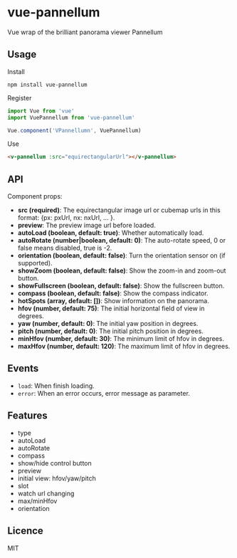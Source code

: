 # vue-pannellum

Vue wrap of the brilliant panorama viewer Pannellum

## Usage
Install
```
npm install vue-pannellum
```

Register
```js
import Vue from 'vue'
import VuePannellum from 'vue-pannellum'

Vue.component('VPannellumn', VuePannellum)
```

Use
```html
<v-pannellum :src="equirectangularUrl"></v-pannellum>
```

## API

Component props:

- **src (required)**: The equirectangular image url or cubemap urls in this format: {px: pxUrl, nx: nxUrl, ... }.
- **preview**: The preview image url before loaded.
- **autoLoad (boolean, default: true)**: Whether automatically load.
- **autoRotate (number|boolean, default: 0)**: The auto-rotate speed, 0 or false means disabled, true is -2.
- **orientation (boolean, default: false)**: Turn the orientation sensor on (if supported).
- **showZoom (boolean, default: false)**: Show the zoom-in and zoom-out button.
- **showFullscreen (boolean, default: false)**: Show the fullscreen button.
- **compass (boolean, default: false)**: Show the compass indicator.
- **hotSpots (array, default: [])**: Show information on the panorama.
- **hfov (number, default: 75)**: The initial horizontal field of view in degrees.
- **yaw (number, default: 0)**: The initial yaw position in degrees.
- **pitch (number, default: 0)**: The initial pitch position in degrees.
- **minHfov (number, default: 30)**: The minimum limit of hfov in degrees.
- **maxHfov (number, default: 120)**: The maximum limit of hfov in degrees.

## Events

- `load`: When finish loading.
- `error`: When an error occurs, error message as parameter.

## Features
- type
- autoLoad
- autoRotate
- compass
- show/hide control button
- preview
- initial view: hfov/yaw/pitch
- slot
- watch url changing
- max/minHfov
- orientation

## Licence

MIT
